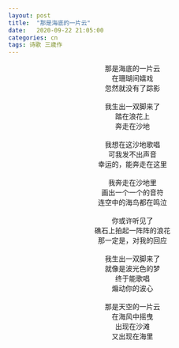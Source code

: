 ```yaml
---
layout: post
title:  "那是海底的一片云"
date:   2020-09-22 21:05:00
categories: cn
tags: 诗歌 三歳作
---
```


<center>
那是海底的一片云<br>
在珊瑚间嬉戏<br>
忽然就没有了踪影<br>
<br>
我生出一双脚来了<br>
踏在浪花上<br>
奔走在沙地<br>
<br>
我想在这沙地歌唱<br>
可我发不出声音<br>
幸运的，能奔走在这里<br>
<br>
我奔走在沙地里<br>
画出一个一个的音符<br>
连空中的海鸟都在鸣泣<br>
<br>
你或许听见了<br>
礁石上拍起一阵阵的浪花<br>
那一定是，对我的回应<br>
<br>
我生出一双脚来了<br>
就像是波光色的梦<br>
终于能歌唱<br>
煽动你的波心<br>
<br>
那是天空的一片云<br>
在海风中摇曳<br>
出现在沙滩<br>
又出现在海里<br>
</center>
